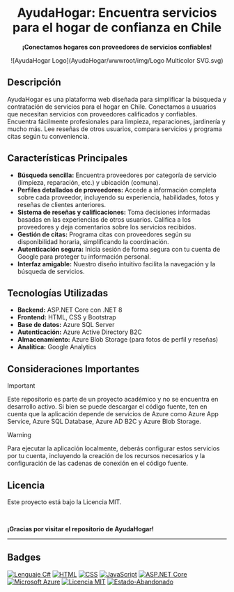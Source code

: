 <div align="center">

# AyudaHogar: Encuentra servicios para el hogar de confianza en Chile

**¡Conectamos hogares con proveedores de servicios confiables!**

![AyudaHogar Logo](AyudaHogar/wwwroot/img/Logo Multicolor SVG.svg)

</div>

## Descripción

AyudaHogar es una plataforma web diseñada para simplificar la búsqueda y contratación de servicios para el hogar en Chile. Conectamos a usuarios que necesitan servicios con proveedores calificados y confiables. Encuentra fácilmente profesionales para limpieza, reparaciones, jardinería y mucho más. Lee reseñas de otros usuarios, compara servicios y programa citas según tu conveniencia.

## Características Principales

*   **Búsqueda sencilla:** Encuentra proveedores por categoría de servicio (limpieza, reparación, etc.) y ubicación (comuna).
*   **Perfiles detallados de proveedores:** Accede a información completa sobre cada proveedor, incluyendo su experiencia, habilidades, fotos y reseñas de clientes anteriores.
*   **Sistema de reseñas y calificaciones:** Toma decisiones informadas basadas en las experiencias de otros usuarios. Califica a los proveedores y deja comentarios sobre los servicios recibidos.
*   **Gestión de citas:** Programa citas con proveedores según su disponibilidad horaria, simplificando la coordinación.
*   **Autenticación segura:** Inicia sesión de forma segura con tu cuenta de Google para proteger tu información personal.
*   **Interfaz amigable:** Nuestro diseño intuitivo facilita la navegación y la búsqueda de servicios.

## Tecnologías Utilizadas

*   **Backend:** ASP.NET Core con .NET 8 
*   **Frontend:** HTML, CSS y Bootstrap 
*   **Base de datos:** Azure SQL Server 
*   **Autenticación:** Azure Active Directory B2C 
*   **Almacenamiento:** Azure Blob Storage (para fotos de perfil y reseñas) 
*   **Analítica:** Google Analytics 

## Consideraciones Importantes

> [!IMPORTANT]
> Este repositorio es parte de un proyecto académico y no se encuentra en desarrollo activo. Si bien se puede descargar el código fuente, ten en cuenta que la aplicación depende de servicios de Azure como Azure App Service, Azure SQL Database, Azure AD B2C y Azure Blob Storage. 

> [!WARNING]
> Para ejecutar la aplicación localmente, deberás configurar estos servicios por tu cuenta, incluyendo la creación de los recursos necesarios y la configuración de las cadenas de conexión en el código fuente.

## Licencia

Este proyecto está bajo la Licencia MIT.

<br/>

**¡Gracias por visitar el repositorio de AyudaHogar!**

---

## Badges

[![Lenguaje C#](https://img.shields.io/badge/C%23-239120?style=for-the-badge&logo=c-sharp&logoColor=white)](https://docs.microsoft.com/es-es/dotnet/csharp/) [![HTML](https://img.shields.io/badge/HTML-239120?style=for-the-badge&logo=html5&logoColor=white)](https://developer.mozilla.org/es/docs/Web/HTML) [![CSS](https://img.shields.io/badge/CSS-239120?style=for-the-badge&logo=css3&logoColor=white)](https://developer.mozilla.com/es/docs/Web/CSS) [![JavaScript](https://img.shields.io/badge/JavaScript-F7DF1E?style=for-the-badge&logo=javascript&logoColor=black)](https://developer.mozilla.com/es/docs/Web/JavaScript) [![ASP.NET Core](https://img.shields.io/badge/ASP.NET%20Core-5C2D91?style=for-the-badge&logo=dotnet&logoColor=white)](https://dotnet.microsoft.com/es-es/apps/aspnet) [![Microsoft Azure](https://img.shields.io/badge/Microsoft%20Azure-0078D6?style=for-the-badge&logo=microsoft-azure&logoColor=white)](https://azure.microsoft.com/es-es/) [![Licencia MIT](https://img.shields.io/badge/Licencia-MIT-green.svg)](https://opensource.org/licenses/MIT) [![Estado-Abandonado](https://img.shields.io/badge/Estado-Abandonado-red)]()

